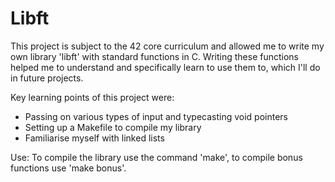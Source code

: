 # Libft

This project is subject to the 42 core curriculum and allowed me to write my own library 'libft' with standard functions in C.
Writing these functions helped me to understand and specifically learn to use them to, which I'll do in future projects.

Key learning points of this project were:
  - Passing on various types of input and typecasting void pointers
  - Setting up a Makefile to compile my library
  - Familiarise myself with linked lists
 
 Use:
 To compile the library use the command 'make', to compile bonus functions use 'make bonus'. 
  

